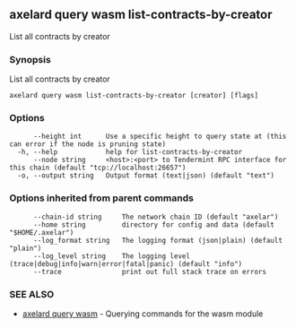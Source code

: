 ## axelard query wasm list-contracts-by-creator

List all contracts by creator

### Synopsis

List all contracts by creator

```
axelard query wasm list-contracts-by-creator [creator] [flags]
```

### Options

```
      --height int      Use a specific height to query state at (this can error if the node is pruning state)
  -h, --help            help for list-contracts-by-creator
      --node string     <host>:<port> to Tendermint RPC interface for this chain (default "tcp://localhost:26657")
  -o, --output string   Output format (text|json) (default "text")
```

### Options inherited from parent commands

```
      --chain-id string     The network chain ID (default "axelar")
      --home string         directory for config and data (default "$HOME/.axelar")
      --log_format string   The logging format (json|plain) (default "plain")
      --log_level string    The logging level (trace|debug|info|warn|error|fatal|panic) (default "info")
      --trace               print out full stack trace on errors
```

### SEE ALSO

- [axelard query wasm](axelard_query_wasm.md)	 - Querying commands for the wasm module
